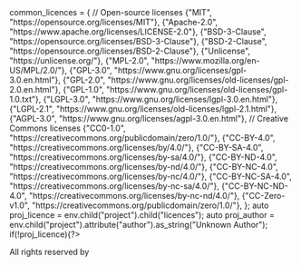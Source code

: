 <?
static std::map<std::string, std::string> common_licences = {
    // Open-source licenses
    {"MIT", "https://opensource.org/licenses/MIT"},
    {"Apache-2.0", "https://www.apache.org/licenses/LICENSE-2.0"},
    {"BSD-3-Clause", "https://opensource.org/licenses/BSD-3-Clause"},
    {"BSD-2-Clause", "https://opensource.org/licenses/BSD-2-Clause"},
    {"Unlicense", "https://unlicense.org/"},
    {"MPL-2.0", "https://www.mozilla.org/en-US/MPL/2.0/"},
    {"GPL-3.0", "https://www.gnu.org/licenses/gpl-3.0.en.html"},
    {"GPL-2.0", "https://www.gnu.org/licenses/old-licenses/gpl-2.0.en.html"},
    {"GPL-1.0", "https://www.gnu.org/licenses/old-licenses/gpl-1.0.txt"},
    {"LGPL-3.0", "https://www.gnu.org/licenses/lgpl-3.0.en.html"},
    {"LGPL-2.1", "https://www.gnu.org/licenses/old-licenses/lgpl-2.1.html"},
    {"AGPL-3.0", "https://www.gnu.org/licenses/agpl-3.0.en.html"},

    // Creative Commons licenses
    {"CC0-1.0", "https://creativecommons.org/publicdomain/zero/1.0/"},
    {"CC-BY-4.0", "https://creativecommons.org/licenses/by/4.0/"},
    {"CC-BY-SA-4.0", "https://creativecommons.org/licenses/by-sa/4.0/"},
    {"CC-BY-ND-4.0", "https://creativecommons.org/licenses/by-nd/4.0/"},
    {"CC-BY-NC-4.0", "https://creativecommons.org/licenses/by-nc/4.0/"},
    {"CC-BY-NC-SA-4.0", "https://creativecommons.org/licenses/by-nc-sa/4.0/"},
    {"CC-BY-NC-ND-4.0", "https://creativecommons.org/licenses/by-nc-nd/4.0/"},
    {"CC-Zero-v1.0", "https://creativecommons.org/publicdomain/zero/1.0/"},
};

auto proj_licence = env.child("project").child("licences");
auto proj_author = env.child("project").attribute("author").as_string("Unknown Author");
if(!proj_licence){?>

All rights reserved by <?WRITE(proj_author)?>

<?
}
else for (pugi::xml_node child: proj_licence.children())
    if (child.type() == pugi::node_pcdata)
        WRITE(child.value());?>